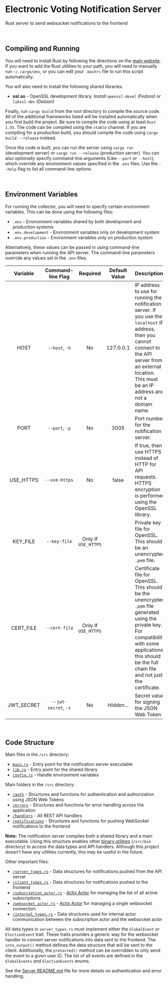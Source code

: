 # Electronic Voting Notification Server

Rust server to send websocket notifications to the frontend

<br/>

## Compiling and Running

You will need to install Rust by following the directions on the [main website](https://www.rust-lang.org/tools/install).
If you want to add the Rust utilities to your path, you will need to manually run `~/.cargo/env`,
or you can edit your `.bashrc` file to run this script automatically.

You will also need to install the following shared libraries:

- **ssl.so** - OpenSSL development library. _Install `openssl-devel` (Fedora) or `libssl-dev` (Debian)_

Finally, run `cargo build` from the root directory to compile the source code.
All of the additional frameworks listed will be installed automatically when you first build the project.
Be sure to compile the code using at least `Rust 1.55`. The code can be compiled using the `stable` channel.
If you are compiling for a production build, you should compile the code using `cargo build --release` instead.

Once the code is built, you can run the server using `cargo run` (development server) or `cargo run --release` (production server).
You can also optionally specify command-line arguments (Like `--port` or `--host`), which override any environment values specified in the `.env` files.
Use the `--help` flag to list all command-line options

<br/>

## Environment Variables

For running the collector, you will need to specify certain environment variables.
This can be done using the following files:

- `.env` - Environment variables shared by both development and production systems
- `.env.development` - Environment variables only on development system
- `.env.production` - Environment variables only on production system

Alternatively, these values can be passed in using command-line parameters when running the API server.
The command-line parameters override any values set in the `.env` files.

|  Variable  |  Command-line Flag   |      Required       | Default Value | Description                                                                                                                                                                                                          |
| :--------: | :------------------: | :-----------------: | :-----------: | :------------------------------------------------------------------------------------------------------------------------------------------------------------------------------------------------------------------- |
|    HOST    |    `--host`, `-h`    |         No          |   127.0.0.1   | IP address to use for running the notification server. If you use the `localhost` IP address, then you cannot connect to the API server from an external location. This must be an IP address and not a domain name. |
|    PORT    |    `--port`, `-p`    |         No          |     3005      | Port number for the notification server.                                                                                                                                                                             |
| USE_HTTPS  |    `--use-https`     |         No          |     false     | If true, then use HTTPS instead of HTTP for API requests. HTTPS encryption is performed using the OpenSSL library.                                                                                                   |
|  KEY_FILE  |     `--key-file`     | Only If `USE_HTTPS` |               | Private key file for OpenSSL. This should be an unencrypted `.pem` file.                                                                                                                                             |
| CERT_FILE  |    `--cert-file`     | Only If `USE_HTTPS` |               | Certificate file for OpenSSL. This should be the unencrypted `.pem` file generated using the private key. For compatibility with some applications, this should be the full chain file and not just the certificate. |
| JWT_SECRET | `--jwt-secret`, `-s` |         No          |  _Hidden..._  | Secret value for signing the JSON Web Token                                                                                                                                                                          |

<br />

## Code Structure

Main files in the `/src` directory:

- [`main.rs`](/notifications/src/main.rs) - Entry point for the notification server executable
- [`lib.rs`](/notifications/src/lib.rs) - Entry point for the shared library
- [`config.rs`](/notifications/src/config.rs) - Handle environment variables

Main folders in the `/src` directory:

- [`/auth`](/notifications/src/auth) - Structures and functions for authentication and authorization using JSON Web Tokens
- [`/errors`](/notifications/src/errors) - Structures and functions for error handling across the application
- [`/handlers`](/notifications/src/handlers) - All REST API handlers
- [`/notifications`](/notifications/src/notifications) - Structures and functions for pushing WebSocket notifications to the frontend

**Note:** The notification server compiles both a shared library and a main executable.
Using this structure enables other [binary utilities](https://doc.rust-lang.org/cargo/guide/project-layout.html) (`/src/bin` directory) to access the data types and API handlers.
Although this project doesn't have any utilities currently, this may be useful in the future.

Other important files:

- [`/server_types.rs`](/notifications/src/notifications/server_types.rs) - Data structures for notifications pushed from the API server
- [`/client_types.rs`](/notifications/src/notifications/server_types.rs) - Data structures for notifications pushed to the frontend
- [`/subscription_actor.rs`](/notifications/src/notifications/subscription_actor.rs) - [Actix Actor](https://actix.rs/book/actix/) for managing the list of all active subscriptions
- [`/websocket_actor.rs`](/notifications/src/notifications/websocket_actor.rs) - [Actix Actor](https://actix.rs/book/actix/) for managing a single websocket connection
- [`/internal_types.rs`](/notifications/src/notifications/internal_types.rs) - Data structures used for internal actor communication between the subscription actor and the websocket actor

All data types in `server_types.rs` must implement either the `GlobalEvent` or `ElectionEvent` trait.
These traits provides a generic way for the websocket handler to convert server notifications into data sent to the frontend.
The `into_output()` method defines the data structure that will be sent to the client.
Additionally, the `protected()` method can be overridden to only send the event to a given user ID.
The list of all events are defined in the `GlobalEvents` and `ElectionEvents` enums.

See the [Server README.md](../server/README.md) file for more details on authentication and error handling.
